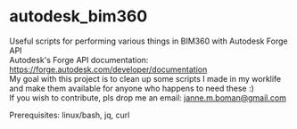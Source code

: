 # autodesk_bim360
Useful scripts for performing various things in BIM360 with Autodesk Forge API  
Autodesk's Forge API documentation: https://forge.autodesk.com/developer/documentation  
My goal with this project is to clean up some scripts I made in my worklife and make them available for anyone who happens to need these :)  
If you wish to contribute, pls drop me an email: janne.m.boman@gmail.com  

Prerequisites:
linux/bash, jq, curl
